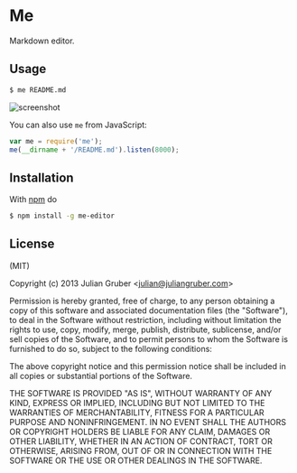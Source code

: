 # Me

Markdown editor.

## Usage

```bash
$ me README.md
```

![screenshot](http://f.cl.ly/items/0b2I082R2B3Q0h0V2Q0G/Screen%20Shot%202013-05-01%20at%203.07.04%20PM.png)

You can also use `me` from JavaScript:

```js
var me = require('me');
me(__dirname + '/README.md').listen(8000);
```

## Installation

With [npm](http://npmjs.org) do

```bash
$ npm install -g me-editor
```

## License

(MIT)

Copyright (c) 2013 Julian Gruber &lt;julian@juliangruber.com&gt;

Permission is hereby granted, free of charge, to any person obtaining a copy of
this software and associated documentation files (the "Software"), to deal in
the Software without restriction, including without limitation the rights to
use, copy, modify, merge, publish, distribute, sublicense, and/or sell copies
of the Software, and to permit persons to whom the Software is furnished to do
so, subject to the following conditions:

The above copyright notice and this permission notice shall be included in all
copies or substantial portions of the Software.

THE SOFTWARE IS PROVIDED "AS IS", WITHOUT WARRANTY OF ANY KIND, EXPRESS OR
IMPLIED, INCLUDING BUT NOT LIMITED TO THE WARRANTIES OF MERCHANTABILITY,
FITNESS FOR A PARTICULAR PURPOSE AND NONINFRINGEMENT. IN NO EVENT SHALL THE
AUTHORS OR COPYRIGHT HOLDERS BE LIABLE FOR ANY CLAIM, DAMAGES OR OTHER
LIABILITY, WHETHER IN AN ACTION OF CONTRACT, TORT OR OTHERWISE, ARISING FROM,
OUT OF OR IN CONNECTION WITH THE SOFTWARE OR THE USE OR OTHER DEALINGS IN THE
SOFTWARE.